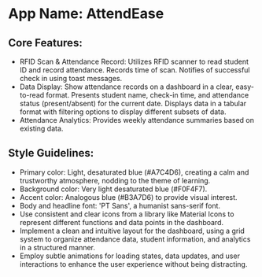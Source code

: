 # **App Name**: AttendEase

## Core Features:

- RFID Scan & Attendance Record: Utilizes RFID scanner to read student ID and record attendance. Records time of scan. Notifies of successful check in using toast messages.
- Data Display: Show attendance records on a dashboard in a clear, easy-to-read format. Presents student name, check-in time, and attendance status (present/absent) for the current date. Displays data in a tabular format with filtering options to display different subsets of data.
- Attendance Analytics: Provides weekly attendance summaries based on existing data.

## Style Guidelines:

- Primary color: Light, desaturated blue (#A7C4D6), creating a calm and trustworthy atmosphere, nodding to the theme of learning.
- Background color: Very light desaturated blue (#F0F4F7).
- Accent color: Analogous blue (#B3A7D6) to provide visual interest.
- Body and headline font: 'PT Sans', a humanist sans-serif font.
- Use consistent and clear icons from a library like Material Icons to represent different functions and data points in the dashboard.
- Implement a clean and intuitive layout for the dashboard, using a grid system to organize attendance data, student information, and analytics in a structured manner.
- Employ subtle animations for loading states, data updates, and user interactions to enhance the user experience without being distracting.